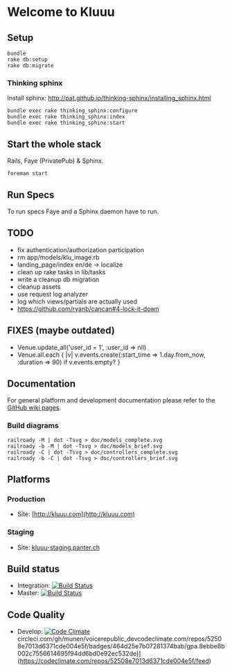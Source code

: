 Welcome to Kluuu
================

Setup
-----

    bundle
    rake db:setup
    rake db:migrate

### Thinking sphinx

Install sphinx: http://pat.github.io/thinking-sphinx/installing_sphinx.html

    bundle exec rake thinking_sphinx:configure
    bundle exec rake thinking_sphinx:index
    bundle exec rake thinking_sphinx:start


Start the whole stack
---------------------

Rails, Faye (PrivatePub) & Sphinx.

    foreman start


Run Specs
---------

To run specs Faye and a Sphinx daemon have to run.


TODO
----

 * fix authentication/authorization participation
 * rm app/models/klu_image.rb
 * landing_page/index en/de -> localize
 * clean up rake tasks in lib/tasks
 * write a cleanup db migration
 * cleanup assets
 * use request log analyzer
 * log which views/partials are actually used
 * https://github.com/ryanb/cancan#4-lock-it-down

FIXES (maybe outdated)
----------------------

 * Venue.update_all('user_id = 1', :user_id => nil)
 * Venue.all.each { |v| v.events.create(:start_time => 1.day.from_now, :duration => 90) if v.events.empty? }

Documentation
-------------

For general platform and development documentation please refer to the
[GitHub wiki pages](https://github.com/munen/voicerepublic_dev/wiki).

### Build diagrams

    railroady -M | dot -Tsvg > doc/models_complete.svg
    railroady -b -M | dot -Tsvg > doc/models_brief.svg
    railroady -C | dot -Tsvg > doc/controllers_complete.svg
    railroady -b -C | dot -Tsvg > doc/controllers_brief.svg


## Platforms

### Production

 * Site: [http://kluuu.com](http://kluuu.com)

### Staging

* Site: [kluuu-staging.panter.ch](kluuu-staging.panter.ch)

## Build status

* Integration: [![Build Status](https://circleci.com/gh/munen/voicerepublic_dev/tree/develop.png?circle-token=8ebbe8b002c7556614695f94dd6bd0e92ec532de
)](https://circleci.com/gh/munen/KluuU/tree/integration)
* Master: [![Build Status](https://circleci.com/gh/munen/voicerepublic_dev/tree/master.png?circle-token=8ebbe8b002c7556614695f94dd6bd0e92ec532de
)](https://circleci.com/gh/munen/KluuU/tree/master)

## Code Quality

* Develop: [![Code Climate](https://codeclimate.com/repos/52508f2589af7e49eb005def/badges/41b20408f4ce36c7daed/gpa.png)](https://codeclimate.com/repos/52508f2589af7e49eb005def/feed)
circleci.com/gh/munen/voicerepublic_devcodeclimate.com/repos/52508e7013d6371cde004e5f/badges/464d25e7b07281374bab/gpa.8ebbe8b002c7556614695f94dd6bd0e92ec532de)](https://codeclimate.com/repos/52508e7013d6371cde004e5f/feed)
